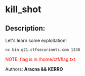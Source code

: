
# kill_shot
## Description:
Let's learn some exploitation!


`nc bin.q21.ctfsecurinets.com 1338`

<font color="red">NOTE: flag is in /home/ctf/flag.txt</font>

Authors: **Aracna && KERRO**

